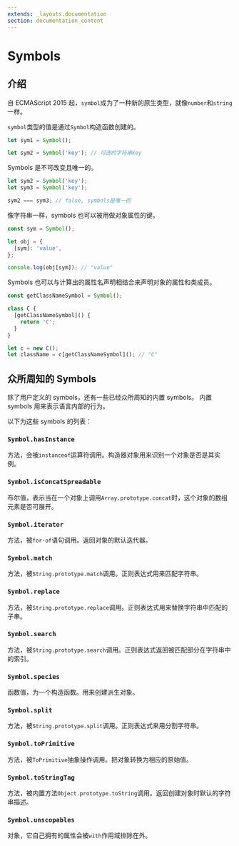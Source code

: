 ```yaml
---
extends: _layouts.documentation
section: documentation_content
---
```


# Symbols

## 介绍

自 ECMAScript 2015 起，`symbol`成为了一种新的原生类型，就像`number`和`string`一样。

`symbol`类型的值是通过`Symbol`构造函数创建的。

```typescript
let sym1 = Symbol();

let sym2 = Symbol('key'); // 可选的字符串key
```

Symbols 是不可改变且唯一的。

```typescript
let sym2 = Symbol('key');
let sym3 = Symbol('key');

sym2 === sym3; // false, symbols是唯一的
```

像字符串一样，symbols 也可以被用做对象属性的键。

```typescript
const sym = Symbol();

let obj = {
  [sym]: 'value',
};

console.log(obj[sym]); // "value"
```

Symbols 也可以与计算出的属性名声明相结合来声明对象的属性和类成员。

```typescript
const getClassNameSymbol = Symbol();

class C {
  [getClassNameSymbol]() {
    return 'C';
  }
}

let c = new C();
let className = c[getClassNameSymbol](); // "C"
```

## 众所周知的 Symbols

除了用户定义的 symbols，还有一些已经众所周知的内置 symbols。 内置 symbols 用来表示语言内部的行为。

以下为这些 symbols 的列表：

### `Symbol.hasInstance`

方法，会被`instanceof`运算符调用。构造器对象用来识别一个对象是否是其实例。

### `Symbol.isConcatSpreadable`

布尔值，表示当在一个对象上调用`Array.prototype.concat`时，这个对象的数组元素是否可展开。

### `Symbol.iterator`

方法，被`for-of`语句调用。返回对象的默认迭代器。

### `Symbol.match`

方法，被`String.prototype.match`调用。正则表达式用来匹配字符串。

### `Symbol.replace`

方法，被`String.prototype.replace`调用。正则表达式用来替换字符串中匹配的子串。

### `Symbol.search`

方法，被`String.prototype.search`调用。正则表达式返回被匹配部分在字符串中的索引。

### `Symbol.species`

函数值，为一个构造函数。用来创建派生对象。

### `Symbol.split`

方法，被`String.prototype.split`调用。正则表达式来用分割字符串。

### `Symbol.toPrimitive`

方法，被`ToPrimitive`抽象操作调用。把对象转换为相应的原始值。

### `Symbol.toStringTag`

方法，被内置方法`Object.prototype.toString`调用。返回创建对象时默认的字符串描述。

### `Symbol.unscopables`

对象，它自己拥有的属性会被`with`作用域排除在外。
